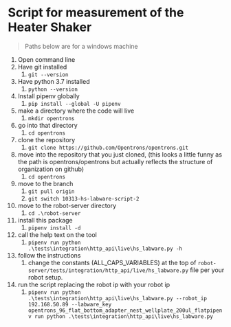 # Script for measurement of the Heater Shaker

> Paths below are for a windows machine

1. Open command line
2. Have git installed
   1. `git --version`
3. Have python 3.7 installed
   1. `python --version`
4. Install pipenv globally
   1. `pip install --global -U pipenv`
5. make a directory where the code will live
   1. `mkdir opentrons`
6. go into that directory
   1. `cd opentrons`
7. clone the repository
   1. `git clone https://github.com/Opentrons/opentrons.git`
8. move into the repository that you just cloned, (this looks a little funny as the path is opentrons/opentrons but actually reflects the structure of organization on github)
   1. `cd opentrons`
9. move to the branch
   1. `git pull origin`
   2. `git switch 10313-hs-labware-script-2`
10. move to the robot-server directory
    1. `cd .\robot-server`
11. install this package
    1. `pipenv install -d`
12. call the help text on the tool
    1. `pipenv run python .\tests\integration\http_api\live\hs_labware.py -h`
13. follow the instructions
    1. change the constants (ALL_CAPS_VARIABLES) at the top of `robot-server/tests/integration/http_api/live/hs_labware.py` file per your robot setup.
14. run the script replacing the robot ip with your robot ip
    1. `pipenv run python .\tests\integration\http_api\live\hs_labware.py --robot_ip 192.168.50.89 --labware_key opentrons_96_flat_bottom_adapter_nest_wellplate_200ul_flatpipenv run python .\tests\integration\http_api\live\hs_labware.py`
